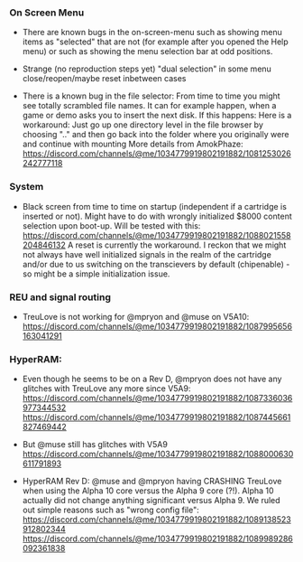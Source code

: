 ### On Screen Menu

* There are known bugs in the on-screen-menu such as showing menu items as
  "selected" that are not (for example after you opened the Help menu) or
  such as showing the menu selection bar at odd positions.

* Strange (no reproduction steps yet) "dual selection" in some menu 
  close/reopen/maybe reset inbetween cases

* There is a known bug in the file selector: From time to time you might see
  totally scrambled file names. It can for example happen, when a game or demo
  asks you to insert the next disk. If this happens: Here is a workaround:
  Just go up one directory level in the file browser by choosing ".." and then
  go back into the folder where you originally were and continue with mounting
  More details from AmokPhaze:
  https://discord.com/channels/@me/1034779919802191882/1081253026242777118

### System

* Black screen from time to time on startup (independent if a cartridge is
  inserted or not). Might have to do with wrongly initialized
  $8000 content selection upon boot-up. Will be tested with this:
  https://discord.com/channels/@me/1034779919802191882/1088021558204846132
  A reset is currently the workaround.
  I reckon that we might not always have well initialized signals in the
  realm of the cartridge and/or due to us switching on the transcievers
  by default (chipenable) - so might be a simple initialization issue.

### REU and signal routing

* TreuLove is not working for @mpryon and @muse on V5A10:
  https://discord.com/channels/@me/1034779919802191882/1087995656163041291

### HyperRAM:

* Even though he seems to be on a Rev D, @mpryon does not have any glitches
  with TreuLove any more since V5A9:
  https://discord.com/channels/@me/1034779919802191882/1087336036977344532
  https://discord.com/channels/@me/1034779919802191882/1087445661827469442

* But @muse still has glitches with V5A9
  https://discord.com/channels/@me/1034779919802191882/1088000630611791893

* HyperRAM Rev D: @muse and @mpryon having CRASHING TreuLove when using the
  Alpha 10 core versus the Alpha 9 core (?!). Alpha 10 actually did not
  change anything significant versus Alpha 9. We ruled out simple reasons
  such as "wrong config file":
  https://discord.com/channels/@me/1034779919802191882/1089138523912802344
  https://discord.com/channels/@me/1034779919802191882/1089989286092361838
